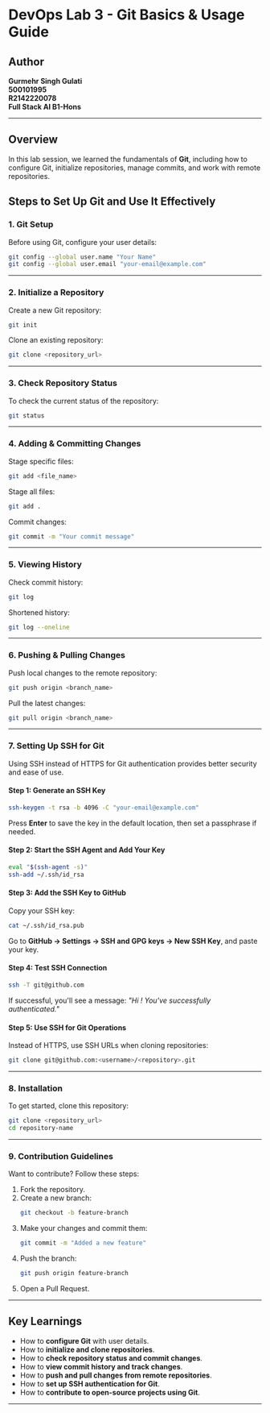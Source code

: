 # DevOps Lab 3 - Git Basics & Usage Guide

## Author
**Gurmehr Singh Gulati**  
**500101995**  
**R2142220078**  
**Full Stack AI B1-Hons**  

---

## Overview
In this lab session, we learned the fundamentals of **Git**, including how to configure Git, initialize repositories, manage commits, and work with remote repositories.

## Steps to Set Up Git and Use It Effectively

### 1. Git Setup
Before using Git, configure your user details:
```bash
git config --global user.name "Your Name"
git config --global user.email "your-email@example.com"
```

---

### 2. Initialize a Repository
Create a new Git repository:
```bash
git init
```

Clone an existing repository:
```bash
git clone <repository_url>
```

---

### 3. Check Repository Status
To check the current status of the repository:
```bash
git status
```

---

### 4. Adding & Committing Changes
Stage specific files:
```bash
git add <file_name>
```

Stage all files:
```bash
git add .
```

Commit changes:
```bash
git commit -m "Your commit message"
```

---

### 5. Viewing History
Check commit history:
```bash
git log
```

Shortened history:
```bash
git log --oneline
```

---

### 6. Pushing & Pulling Changes
Push local changes to the remote repository:
```bash
git push origin <branch_name>
```

Pull the latest changes:
```bash
git pull origin <branch_name>
```

---

### 7. Setting Up SSH for Git
Using SSH instead of HTTPS for Git authentication provides better security and ease of use.

#### **Step 1: Generate an SSH Key**
```bash
ssh-keygen -t rsa -b 4096 -C "your-email@example.com"
```
Press **Enter** to save the key in the default location, then set a passphrase if needed.

#### **Step 2: Start the SSH Agent and Add Your Key**
```bash
eval "$(ssh-agent -s)"
ssh-add ~/.ssh/id_rsa
```

#### **Step 3: Add the SSH Key to GitHub**
Copy your SSH key:
```bash
cat ~/.ssh/id_rsa.pub
```
Go to **GitHub → Settings → SSH and GPG keys → New SSH Key**, and paste your key.

#### **Step 4: Test SSH Connection**
```bash
ssh -T git@github.com
```
If successful, you'll see a message: *"Hi <your-username>! You've successfully authenticated."*

#### **Step 5: Use SSH for Git Operations**
Instead of HTTPS, use SSH URLs when cloning repositories:
```bash
git clone git@github.com:<username>/<repository>.git
```

---

### 8. Installation
To get started, clone this repository:
```bash
git clone <repository_url>
cd repository-name
```

---

### 9. Contribution Guidelines
Want to contribute? Follow these steps:

1. Fork the repository.
2. Create a new branch:
   ```bash
   git checkout -b feature-branch
   ```
3. Make your changes and commit them:
   ```bash
   git commit -m "Added a new feature"
   ```
4. Push the branch:
   ```bash
   git push origin feature-branch
   ```
5. Open a Pull Request.

---

## Key Learnings
- How to **configure Git** with user details.
- How to **initialize and clone repositories**.
- How to **check repository status and commit changes**.
- How to **view commit history and track changes**.
- How to **push and pull changes from remote repositories**.
- How to **set up SSH authentication for Git**.
- How to **contribute to open-source projects using Git**.

---
